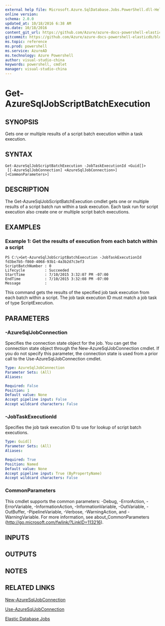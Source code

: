 ```yaml
---
external help file: Microsoft.Azure.SqlDatabase.Jobs.PowerShell.dll-Help.xml
online version: 
schema: 2.0.0
updated_at: 10/18/2016 6:38 AM
ms.date: 10/18/2016
content_git_url: https://github.com/Azure/azure-docs-powershell-elasticdb/blob/master/ElasticDB/ElasticDatabaseJobs/v0.8.33/Get-AzureSqlJobScriptBatchExecution.md
gitcommit: https://github.com/Azure/azure-docs-powershell-elasticdb/blob/0499f7a103ac6ce909eab6e4e8e3f759b6f634fe/ElasticDB/ElasticDatabaseJobs/v0.8.33/Get-AzureSqlJobScriptBatchExecution.md
ms.topic: reference
ms.prod: powershell
ms.service: AzureAD
ms.technology: Azure Powershell
author: visual-studio-china
keywords: powershell, cmdlet
manager: visual-studio-china
---
```


# Get-AzureSqlJobScriptBatchExecution

## SYNOPSIS
Gets one or multiple results of a script batch execution within a task execution.

## SYNTAX

```
Get-AzureSqlJobScriptBatchExecution -JobTaskExecutionId <Guid[]>
 [[-AzureSqlJobConnection] <AzureSqlJobConnection>] [<CommonParameters>]
```

## DESCRIPTION
The Get-AzureSqlJobScriptBatchExecution cmdlet gets one or multiple results of a script batch run within a task execution. 
Each task run for script execution also create one or multiple script batch executions.

## EXAMPLES

### Example 1: Get the results of execution from each batch within a script
```
PS C:\>Get-AzureSqlJobScriptBatchExecution -JobTaskExecutionId fd3be7b5-f860-4068-93b1-4a3b2d7c3ef3
ScriptBatchNumber : 0
Lifecycle         : Succeeded
StartTime         : 7/10/2015 3:32:07 PM -07:00
EndTime           : 7/10/2015 3:32:08 PM -07:00
Message           :
```

This command gets the results of the specified job task execution from each batch within a script. 
The job task execution ID must match a job task of type ScriptExecution.

## PARAMETERS

### -AzureSqlJobConnection
Specifies the connection state object for the job.
You can get the connection state object through the New-AzureSqlJobConnection cmdlet.
If you do not specify this parameter, the connection state is used from a prior call to the Use-AzureSqlJobConnection cmdlet.

```yaml
Type: AzureSqlJobConnection
Parameter Sets: (All)
Aliases: 

Required: False
Position: 1
Default value: None
Accept pipeline input: False
Accept wildcard characters: False
```

### -JobTaskExecutionId
Specifies the job task execution ID to use for lookup of script batch executions.

```yaml
Type: Guid[]
Parameter Sets: (All)
Aliases: 

Required: True
Position: Named
Default value: None
Accept pipeline input: True (ByPropertyName)
Accept wildcard characters: False
```

### CommonParameters
This cmdlet supports the common parameters: -Debug, -ErrorAction, -ErrorVariable, -InformationAction, -InformationVariable, -OutVariable, -OutBuffer, -PipelineVariable, -Verbose, -WarningAction, and -WarningVariable. For more information, see about_CommonParameters (http://go.microsoft.com/fwlink/?LinkID=113216).

## INPUTS

## OUTPUTS

## NOTES

## RELATED LINKS

[New-AzureSqlJobConnection]()

[Use-AzureSqlJobConnection]()

[Elastic Database Jobs]()

